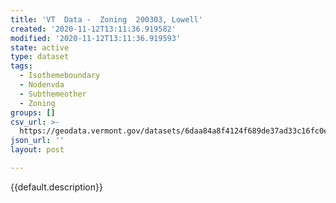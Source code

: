 ```yaml
---
title: 'VT  Data -  Zoning  200303, Lowell'
created: '2020-11-12T13:11:36.919582'
modified: '2020-11-12T13:11:36.919593'
state: active
type: dataset
tags:
  - Isothemeboundary
  - Nodenvda
  - Subthemeother
  - Zoning
groups: []
csv_url: >-
  https://geodata.vermont.gov/datasets/6daa84a8f4124f689de37ad33c16fc0e_0.csv?outSR=%7B%22latestWkid%22%3A3857%2C%22wkid%22%3A102100%7D
json_url: ''
layout: post

---
```

{{default.description}}
